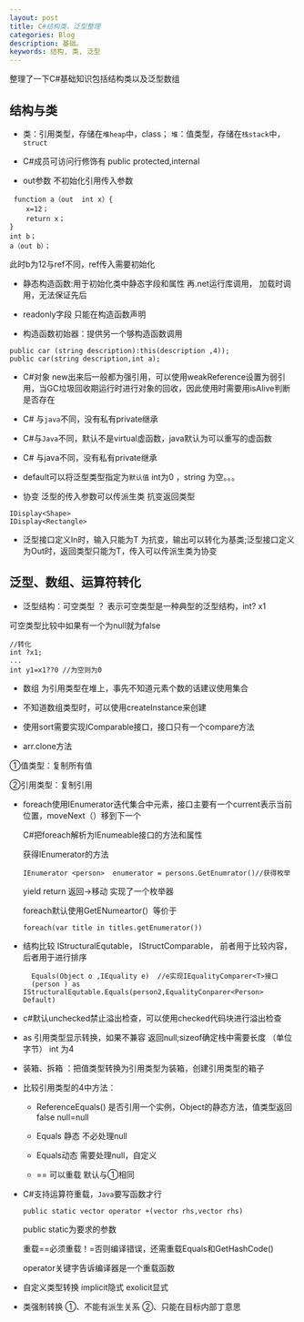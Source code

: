 ```yaml
---
layout: post
title: C#结构类、泛型整理
categories: Blog
description: 基础。
keywords: 结构, 类, 泛型
---
```

整理了一下C#基础知识包括结构类以及泛型数组
 
## 结构与类

* 类：引用类型，存储在`堆heap`中，class； `堆`：值类型，存储在`栈stack`中，`struct`

* C#成员可访问行修饰有 public protected,internal

* out参数 不初始化引用传入参数

```
 function a（out  int x）{  
    x=12；  
    return x；  
}  
int b；  
a（out b）；
```

此时b为12与ref不同，ref传入需要初始化
    
* 静态构造函数:用于初始化类中静态字段和属性  再.net运行库调用， 加载时调用，无法保证先后

* readonly字段 只能在构造函数声明

* 构造函数初始器：提供另一个够构造函数调用

```
public car (string description):this(description ,4));  
public car(string description,int a); 
```

* C#对象 new出来后一般都为强引用，可以使用weakReference设置为弱引用，当GC垃圾回收期运行时进行对象的回收，因此使用时需要用isAlive判断是否存在

* C# 与`java`不同，没有私有private继承

* C#与`Java`不同，默认不是virtual虚函数，java默认为可以重写的虚函数

* C# 与java不同，没有私有private继承

* default<T>可以将泛型类型指定为`默认值` int为0 ，string 为空。。。

* 协变 泛型的传入参数可以传派生类 抗变返回类型

 ```
IDisplay<Shape>  
IDisplay<Rectangle>
```

* 泛型接口定义In时，输入只能为T  为抗变，输出可以转化为基类;泛型接口定义为Out时，返回类型只能为T，传入可以传派生类为协变

## 泛型、数组、运算符转化

*  泛型结构：可空类型 ？ 表示可空类型是一种典型的泛型结构，int? x1  

  可空类型比较中如果有一个为null就为false

```
//转化
int ?x1;  
...  
int y1=x1??0 //为空则为0  
```

* 数组 为引用类型在堆上，事先不知道元素个数的话建议使用集合

* 不知道数组类型时，可以使用createInstance来创建

* 使用sort需要实现IComparable接口，接口只有一个compare方法

* arr.clone方法  

①值类型：复制所有值

②引用类型：复制引用

* foreach使用IEnumerator迭代集合中元素，接口主要有一个current表示当前位置，moveNext（）移到下一个    

  C#把foreach解析为IEnumeable接口的方法和属性  

  获得IEnumerator的方法  

  `IEnumerator <person>  enumerator = persons.GetEnumrator()//获得枚举`  

  yield return 返回->移动 实现了一个枚举器  

  foreach默认使用GetENumeartor(）等价于  

  `foreach(var title in titles.getEnumerator())  `

* 结构比较 IStructuralEqutable， IStructComparable， 前者用于比较内容，后者用于进行排序

  ```
    Equals(Object o ,IEquality e)  //e实现IEqualityComparer<T>接口  
    (person ) as IStructuralEqutable.Equals(person2,EqualityConparer<Person> Default)  
    ```

* c#默认unchecked禁止溢出检查，可以使用checked代码块进行溢出检查

* as 引用类型显示转换，如果不兼容 返回null;sizeof确定栈中需要长度 （单位字节）  int 为4

* 装箱、拆箱 ：把值类型转换为引用类型为装箱，创建引用类型的箱子

* 比较引用类型的4中方法：  

    *  ReferenceEquals() 是否引用一个实例，Object的静态方法，值类型返回false null=null

    * Equals 静态 不必处理null

    * Equals动态 需要处理null，自定义

    * == 可以重载 默认与①相同

* C#支持运算符重载，`Java`要写函数才行  

    ```
    public static vector operator +(vector rhs,vector rhs)
    ```  
    public static为要求的参数  

    重载==必须重载！=否则编译错误，还需重载Equals和GetHashCode()  

    operator关键字告诉编译器是一个重载函数

* 自定义类型转换 implicit隐式  exolicit显式

* 类强制转换 ①、不能有派生关系 ②、只能在目标内部丁意思

